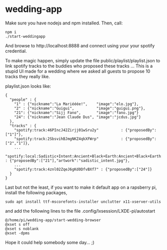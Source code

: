 # wedding-app

Make sure you have nodejs and npm installed. Then, call:
```
npm i
./start-weddingapp
```
And browse to http://localhost:8888 and connect using your your spotify credential.

To make magic happen, simply update the file public/playlist/playlist.json to link spotify tracks to the buddies who proposed these tracks ...
This is a stupid UI made for a wedding where we asked all guests to propose 10 tracks they really like.

playlist.json looks like:
```
{
  "people" : {
    "1" : {"nickname":"La Mariééée!",    "image":"elo.jpg"},
    "2" : {"nickname":"Guigui",          "image":"guigui.png"},
    "21": {"nickname":"Sijj Fano",       "image":"fano.jpg"}
    "24": {"nickname":"Jean Claude Dus", "image":"jcdus.jpg"}
  },
  "tracks" : {
    "spotify:track:46PIncJ42Zirjj01wSru2y"          : {"proposedBy":["1"]"},
    "spotify:track:2SbsvihBJmgNKZ4qkXFWrp"          : {"proposedBy":["2","1"]},
    ...
    "spotify:local:Sadistic+Intent:Ancient+Black+Earth:Ancient+Black+Earth:310" : {"proposedBy":["21"],"artwork":"sadistic_intent.jpg"},
    ...
    "spotify:track:4znl02ZqeJ6gKd0DfvBXf7" : {"proposedBy":["24"]}
  }
}

```

Last but not the least, if you want to make it default app on a rapsberry pi,
install the following packages,
```
sudo apt install ttf-mscorefonts-installer unclutter x11-xserver-utils
```
and add the following lines to the file .config/lxsession/LXDE-pi/autostart
```
@/home/pi/wedding-app/start-wedding-browser
@xset s off
@xset s noblank
@xset -dpms
```


Hope it could help somebody some day... ;)

